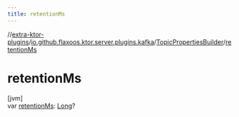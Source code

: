 ```yaml
---
title: retentionMs
---
```


//[extra-ktor-plugins](../../../index.md)/[io.github.flaxoos.ktor.server.plugins.kafka](../index.md)/[TopicPropertiesBuilder](index.md)/[retentionMs](retention-ms.md)

# retentionMs

[jvm]\
var [retentionMs](retention-ms.md): [Long](https://kotlinlang.org/api/latest/jvm/stdlib/kotlin/-long/index.md)?





